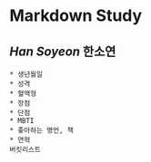 # Markdown Study
## *Han Soyeon* 한소연
    * 생년월일
    * 성격
    * 혈액형
    * 장점
    * 단점
    * MBTI
    * 좋아하는 명언, 책
    * 연혁
    버킷리스트
